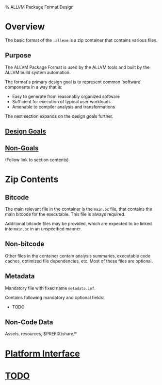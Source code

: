 % ALLVM Package Format Design

# Overview

The basic format of the `.allexe` is a zip container that
contains various files.

## Purpose

The ALLVM Package Format is used by the ALLVM tools and
built by the ALLVM build system automation.

The format's primary design goal is to represent common
'software' components in a way that is:

* Easy to generate from reasonably organized software
* Sufficient for execution of typical user workloads
* Amenable to compiler analysis and transformations

The next section expands on the design goals further.

## [Design Goals](ALLVMFormat-Design.md)

## [Non-Goals](ALLVMFormat-NonGoals.md)

(Follow link to section contents)

# Zip Contents

## Bitcode
The main relevant file in the container is the `main.bc`
file, that contains the main bitcode for the executable.
This file is always required.

Additional bitcode files may be provided, which are expected
to be linked into `main.bc` in an unspecified manner.

## Non-bitcode

Other files in the container contain analysis summaries,
executable code caches, optimized file dependencies, etc.
Most of these files are optional.

## Metadata

Mandatory file with fixed name `metadata.inf`.

Contains following mandatory and optional fields:

* TODO

## Non-Code Data

Assets, resources, $PREFIX/share/*

# [Platform Interface](ALLVMFormat-Platform.md)

# [TODO](ALLVMFormat-TODO.md)
